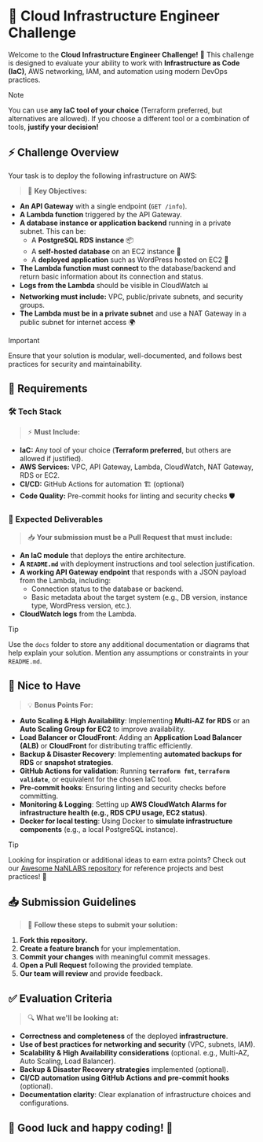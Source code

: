 # 🚀 Cloud Infrastructure Engineer Challenge

Welcome to the **Cloud Infrastructure Engineer Challenge!** 🎉 This challenge is designed to evaluate your ability to work with **Infrastructure as Code (IaC)**, AWS networking, IAM, and automation using modern DevOps practices.

> [!NOTE]
> You can use **any IaC tool of your choice** (Terraform preferred, but alternatives are allowed). If you choose a different tool or a combination of tools, **justify your decision!**

## ⚡ Challenge Overview

Your task is to deploy the following infrastructure on AWS:

> 🎯 **Key Objectives:**

- **An API Gateway** with a single endpoint (`GET /info`).
- **A Lambda function** triggered by the API Gateway.
- **A database instance or application backend** running in a private subnet. This can be:
  - A **PostgreSQL RDS instance** 📦
  - A **self-hosted database** on an EC2 instance 🔗
  - A **deployed application** such as WordPress hosted on EC2 🎨
- **The Lambda function must connect** to the database/backend and return basic information about its connection and status.
- **Logs from the Lambda** should be visible in CloudWatch 📊
- **Networking must include:** VPC, public/private subnets, and security groups.
- **The Lambda must be in a private subnet** and use a NAT Gateway in a public subnet for internet access 🌍

> [!IMPORTANT]
> Ensure that your solution is modular, well-documented, and follows best practices for security and maintainability.

## 📌 Requirements

### 🛠 Tech Stack

> ⚡ **Must Include:**

- **IaC:** Any tool of your choice (**Terraform preferred**, but others are allowed if justified).
- **AWS Services:** VPC, API Gateway, Lambda, CloudWatch, NAT Gateway, RDS or EC2.
- **CI/CD:** GitHub Actions for automation 🏗 (optional)
- **Code Quality:** Pre-commit hooks for linting and security checks 🛡

### 📄 Expected Deliverables

> 📥 **Your submission must be a Pull Request that must include:**

- **An IaC module** that deploys the entire architecture.
- **A `README.md`** with deployment instructions and tool selection justification.
- **A working API Gateway endpoint** that responds with a JSON payload from the Lambda, including:
  - Connection status to the database or backend.
  - Basic metadata about the target system (e.g., DB version, instance type, WordPress version, etc.).
- **CloudWatch logs** from the Lambda.

> [!TIP]
> Use the `docs` folder to store any additional documentation or diagrams that help explain your solution.
> Mention any assumptions or constraints in your `README.md`.

## 🌟 Nice to Have

> 💡 **Bonus Points For:**

- **Auto Scaling & High Availability**: Implementing **Multi-AZ for RDS** or an **Auto Scaling Group for EC2** to improve availability.  
- **Load Balancer or CloudFront**: Adding an **Application Load Balancer (ALB)** or **CloudFront** for distributing traffic efficiently.  
- **Backup & Disaster Recovery**: Implementing **automated backups for RDS** or **snapshot strategies**.  
- **GitHub Actions for validation**: Running **`terraform fmt`, `terraform validate`**, or equivalent for the chosen IaC tool.  
- **Pre-commit hooks**: Ensuring linting and security checks before committing.  
- **Monitoring & Logging**: Setting up **AWS CloudWatch Alarms for infrastructure health (e.g., RDS CPU usage, EC2 status)**.  
- **Docker for local testing**: Using Docker to **simulate infrastructure components** (e.g., a local PostgreSQL instance).

> [!TIP]
> Looking for inspiration or additional ideas to earn extra points? Check out our [Awesome NaNLABS repository](https://github.com/nanlabs/awesome-nan) for reference projects and best practices! 🚀

## 📥 Submission Guidelines

> 📌 **Follow these steps to submit your solution:**

1. **Fork this repository.**
2. **Create a feature branch** for your implementation.
3. **Commit your changes** with meaningful commit messages.
4. **Open a Pull Request** following the provided template.
5. **Our team will review** and provide feedback.

## ✅ Evaluation Criteria

> 🔍 **What we'll be looking at:**

- **Correctness and completeness** of the deployed **infrastructure**.  
- **Use of best practices for networking and security** (VPC, subnets, IAM).  
- **Scalability & High Availability considerations** (optional. e.g., Multi-AZ, Auto Scaling, Load Balancer).  
- **Backup & Disaster Recovery strategies** implemented (optional).  
- **CI/CD automation using GitHub Actions and pre-commit hooks** (optional).  
- **Documentation clarity**: Clear explanation of infrastructure choices and configurations.

## 🎯 **Good luck and happy coding!** 🚀
